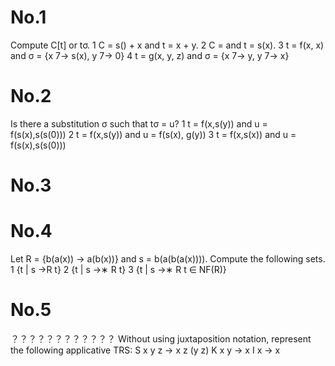 # No.1

Compute C[t] or tσ.
1 C = s() + x and t = x + y.
2 C = and t = s(x).
3 t = f(x, x) and σ = {x 7→ s(x), y 7→ 0}
4 t = g(x, y, z) and σ = {x 7→ y, y 7→ x}

# No.2

Is there a substitution σ such that tσ = u?
1 t = f(x,s(y)) and u = f(s(x),s(s(0)))
2 t = f(x,s(y)) and u = f(s(x), g(y))
3 t = f(x,s(x)) and u = f(s(x),s(s(0)))

# No.3

# No.4

Let R = {b(a(x)) → a(b(x))} and s = b(a(b(a(x)))).
Compute the following sets.
1 {t | s →R t}
2 {t | s →∗
R t}
3 {t | s →∗
R t ∈ NF(R)}

# No.5

？？？？？？？？？？？？
Without using juxtaposition notation, represent the
following applicative TRS:
S x y z → x z (y z)
K x y → x
I x → x
